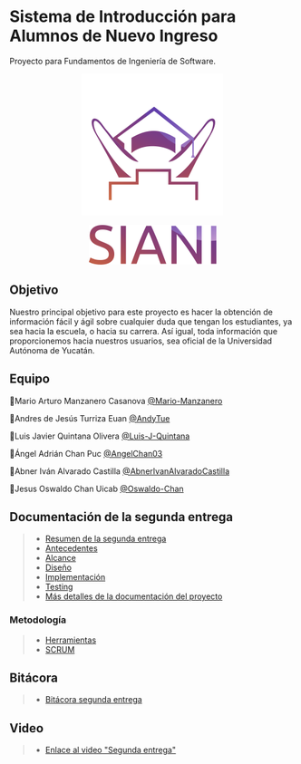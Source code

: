 # Sistema de Introducción para Alumnos de Nuevo Ingreso
Proyecto para Fundamentos de Ingeniería de Software.
<p align="center">
<img src="https://github.com/AndyTue/LIS/blob/main/Imag%C3%A9nes/Imag%C3%A9nes/LOGO%20SIANI_preview_rev_1.png" title="Perfiles aerodinamicos.">
</p>
<p align="center">
<img src="https://github.com/AndyTue/LIS/blob/main/Imag%C3%A9nes/Imag%C3%A9nes/nombre%20siani_preview_rev_1.png" title="Perfiles aerodinamicos.">
</p>

## Objetivo

Nuestro principal objetivo para este proyecto es hacer la obtención de información fácil y ágil sobre cualquier duda que tengan los estudiantes, ya sea hacia la escuela, o hacia su carrera. Así igual, toda información que proporcionemos hacia nuestros usuarios, sea oficial de la Universidad Autónoma de Yucatán.

## Equipo
💎Mario Arturo Manzanero Casanova [@Mario-Manzanero](https://github.com/Mario-Manzanero "Click Aquí")

🔷Andres de Jesús Turriza Euan [@AndyTue](https://github.com/AndyTue "Click Aquí")


🔷Luis Javier Quintana Olivera [@Luis-J-Quintana](https://github.com/AndyTue "Click Aquí") 

🔷Ángel Adrián Chan Puc [@AngelChan03](https://github.com/AngelChan03 "Click Aquí")

🔷Abner Iván Alvarado Castilla [@AbnerIvanAlvaradoCastilla](https://github.com/Luis-J-Quintana "Click Aquí")

🔷Jesus Oswaldo Chan Uicab [@Oswaldo-Chan](https://github.com/Oswaldo-Chan "Click Aquí")
 
## Documentación de la segunda entrega

> - [Resumen de la segunda entrega](https://github.com/AndyTue/LIS/blob/527d3f3449ed9c7755afeda4a6e38db829ca3f7b/Documentaci%C3%B3n%20del%20proyecto/Resumen.md "Click aquí")
> - [Antecedentes](https://github.com/AndyTue/LIS/blob/b0859c30acf9e4dabcd87d3a82e6bdff3f7a3f9e/Documentaci%C3%B3n%20del%20proyecto/Antecedentes.md "Click aquí")
> - [Alcance](https://github.com/AndyTue/LIS/blob/b0859c30acf9e4dabcd87d3a82e6bdff3f7a3f9e/Documentaci%C3%B3n%20del%20proyecto/Alcance.md "Click aquí")
> - [Diseño](https://github.com/AndyTue/LIS/blob/b0859c30acf9e4dabcd87d3a82e6bdff3f7a3f9e/Documentaci%C3%B3n%20del%20proyecto/Dise%C3%B1o.md "Click aquí")
> - [Implementación](https://github.com/AndyTue/LIS/blob/b0859c30acf9e4dabcd87d3a82e6bdff3f7a3f9e/Documentaci%C3%B3n%20del%20proyecto/Implementaci%C3%B3n.md "Click aquí")
> - [Testing](https://github.com/AndyTue/LIS/blob/b0859c30acf9e4dabcd87d3a82e6bdff3f7a3f9e/Documentaci%C3%B3n%20del%20proyecto/Testing.md "Click aquí")
> - [Más detalles de la documentación del proyecto](https://github.com/AndyTue/LIS/tree/Segunda_entrega/Documentación%20del%20proyecto "Click aquí")

### Metodología
> - [Herramientas](https://github.com/AndyTue/LIS/blob/b0859c30acf9e4dabcd87d3a82e6bdff3f7a3f9e/Metodolog%C3%ADa/Herramientas.md "Click aquí")
> - [SCRUM](https://github.com/AndyTue/LIS/blob/b0859c30acf9e4dabcd87d3a82e6bdff3f7a3f9e/Metodolog%C3%ADa/Metodolog%C3%ADa.md "Click aquí")

## Bitácora
> - [Bitácora segunda entrega](https://github.com/AndyTue/LIS/tree/Segunda_entrega/Bitácora_Segunda_entrega "Click aquí")

## Video
> - [Enlace al video "Segunda entrega"](https://youtu.be/Irc0DZO8vKE "Click aquí")
